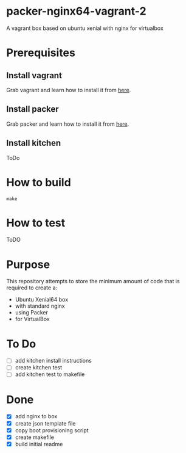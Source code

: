 # packer-nginx64-vagrant-2
A vagrant box based on ubuntu xenial with nginx for virtualbox

# Prerequisites
## Install vagrant
Grab vagrant and learn how to install it from [here](https://www.vagrantup.com/docs/installation/).

## Install packer
Grab packer and learn how to install it from [here](https://www.packer.io/intro/getting-started/install.html).

## Install kitchen
ToDo

# How to build

    make
    

# How to test
ToDO
    

# Purpose

This repository attempts to store the minimum amount of code that is required to create a:
- Ubuntu Xenial64 box
- with standard nginx
- using Packer
- for VirtualBox

# To Do
- [ ] add kitchen install instructions
- [ ] create kitchen test
- [ ] add kitchen test to makefile

# Done
- [x] add nginx to box
- [x] create json template file
- [x] copy boot provisioning script
- [x] create makefile
- [x] build initial readme
